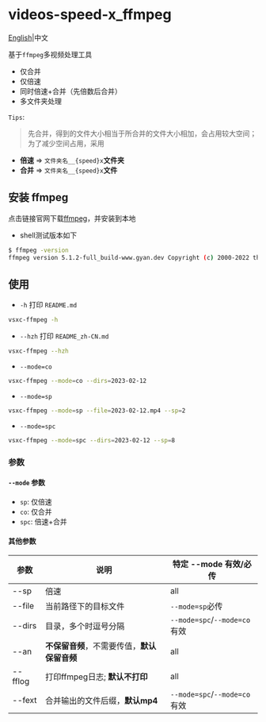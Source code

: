 # videos-speed-x_ffmpeg

[English](./README.md)|中文

基于`ffmpeg`多视频处理工具

- 仅合并
- 仅倍速
- 同时倍速+合并（先倍数后合并）
- 多文件夹处理

`Tips`:

> 先合并，得到的文件大小相当于所合并的文件大小相加，会占用较大空间；为了减少空间占用，采用

- **倍速** => `文件夹名__{speed}x`**文件夹**
- **合并** => `文件夹名__{speed}x`**文件**

## 安装 ffmpeg

点击链接官网下载[ffmpeg](http://www.ffmpeg.org/download.html)，并安装到本地

- shell测试版本如下

```bash
$ ffmpeg -version
ffmpeg version 5.1.2-full_build-www.gyan.dev Copyright (c) 2000-2022 the FFmpeg developers
```

## 使用

- `-h` 打印 `README.md`

```bash
vsxc-ffmpeg -h
```

- `--hzh` 打印 `README_zh-CN.md`

```bash
vsxc-ffmpeg --hzh
```

- `--mode=co`
```bash
vsxc-ffmpeg --mode=co --dirs=2023-02-12
```

- `--mode=sp`
```bash
vsxc-ffmpeg --mode=sp --file=2023-02-12.mp4 --sp=2
```

- `--mode=spc`
```bash
vsxc-ffmpeg --mode=spc --dirs=2023-02-12 --sp=8
```

### 参数

#### `--mode` 参数

- `sp`: 仅倍速
- `co`: 仅合并
- `spc`: 倍速+合并

#### 其他参数

| 参数   | 说明                                                 | 特定 --mode 有效/必传       |
| ------ | ---------------------------------------------------- | --------------------------- |
| --sp   | 倍速                                                 | all                         |
| --file | 当前路径下的目标文件                                 | `--mode=sp`必传             |
| --dirs | 目录，多个时逗号分隔                                 | `--mode=spc`/`--mode=co`有效 |
| --an   | **不保留音频**，不需要传值，**默认保留音频** | all                         |
| --fflog | 打印ffmpeg日志; **默认不打印** | all | 
| --fext | 合并输出的文件后缀，**默认mp4** | `--mode=spc`/`--mode=co`有效
